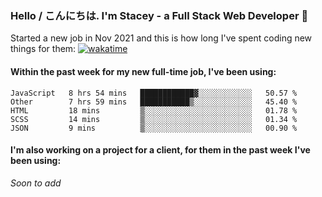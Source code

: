 ### Hello / こんにちは. I'm Stacey - a Full Stack Web Developer 👋

Started a new job in Nov 2021 and this is how long I've spent coding new things for them: [![wakatime](https://wakatime.com/badge/user/86082ce1-bca4-4a02-a7a3-c2242e42ac7a/project/12b01edb-1cc9-44e6-b4ef-181fde524dc6.svg)](https://wakatime.com/badge/user/86082ce1-bca4-4a02-a7a3-c2242e42ac7a/project/12b01edb-1cc9-44e6-b4ef-181fde524dc6)

#### Within the past week for my new full-time job, I've been using:
<!--START_SECTION:waka-->
```text
JavaScript   8 hrs 54 mins   ████████████▓░░░░░░░░░░░░   50.57 % 
Other        7 hrs 59 mins   ███████████▒░░░░░░░░░░░░░   45.40 % 
HTML         18 mins         ▒░░░░░░░░░░░░░░░░░░░░░░░░   01.78 % 
SCSS         14 mins         ▒░░░░░░░░░░░░░░░░░░░░░░░░   01.34 % 
JSON         9 mins          ▒░░░░░░░░░░░░░░░░░░░░░░░░   00.90 % 
```
<!--END_SECTION:waka-->

#### I'm also working on a project for a client, for them in the past week I've been using:
*Soon to add*
